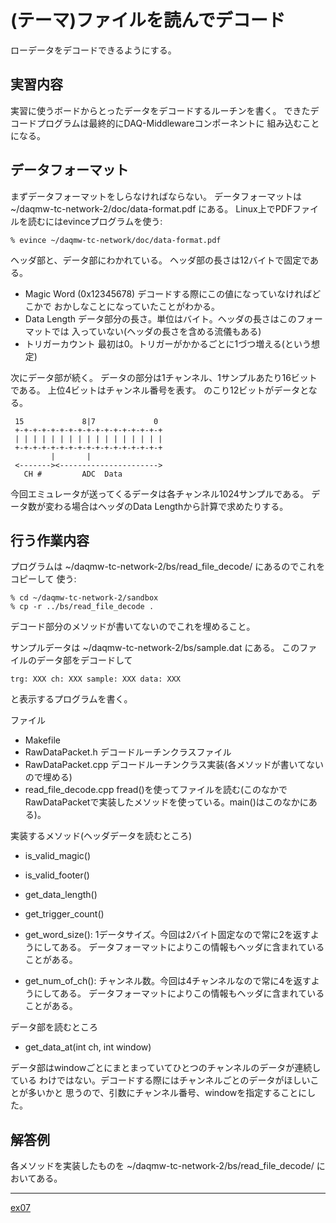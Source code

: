 (テーマ)ファイルを読んでデコード
================================

ローデータをデコードできるようにする。

実習内容
--------

実習に使うボードからとったデータをデコードするルーチンを書く。
できたデコードプログラムは最終的にDAQ-Middlewareコンポーネントに
組み込むことになる。

データフォーマット
------------------

まずデータフォーマットをしらなければならない。
データフォーマットは ~/daqmw-tc-network-2/doc/data-format.pdf にある。
Linux上でPDFファイルを読むにはevinceプログラムを使う:

    % evince ~/daqmw-tc-network/doc/data-format.pdf

ヘッダ部と、データ部にわかれている。
ヘッダ部の長さは12バイトで固定である。

- Magic Word (0x12345678) デコードする際にこの値になっていなければどこかで
おかしなことになっていたことがわかる。
- Data Length データ部分の長さ。単位はバイト。ヘッダの長さはこのフォーマットでは
入っていない(ヘッダの長さを含める流儀もある)
- トリガーカウント 最初は0。トリガーがかかるごとに1づつ増える(という想定)

次にデータ部が続く。
データの部分は1チャンネル、1サンプルあたり16ビットである。
上位4ビットはチャンネル番号を表す。
のこり12ビットがデータとなる。

     15             8|7             0
     +-+-+-+-+-+-+-+-+-+-+-+-+-+-+-+-+
     | | | | | | | | | | | | | | | | |
     +-+-+-+-+-+-+-+-+-+-+-+-+-+-+-+-+
             |       |
     <-------><---------------------->
       CH #         ADC  Data

今回エミュレータが送ってくるデータは各チャンネル1024サンプルである。
データ数が変わる場合はヘッダのData Lengthから計算で求めたりする。

行う作業内容
------------

プログラムは ~/daqmw-tc-network-2/bs/read_file_decode/ にあるのでこれをコピーして
使う:

    % cd ~/daqmw-tc-network-2/sandbox
    % cp -r ../bs/read_file_decode .

デコード部分のメソッドが書いてないのでこれを埋めること。

サンプルデータは ~/daqmw-tc-network-2/bs/sample.dat にある。
このファイルのデータ部をデコードして

    trg: XXX ch: XXX sample: XXX data: XXX

と表示するプログラムを書く。

ファイル

* Makefile
* RawDataPacket.h     デコードルーチンクラスファイル
* RawDataPacket.cpp   デコードルーチンクラス実装(各メソッドが書いてないので埋める)
* read_file_decode.cpp fread()を使ってファイルを読む(このなかでRawDataPacketで実装したメソッドを使っている。main()はこのなかにある)。

実装するメソッド(ヘッダデータを読むところ)

* is_valid_magic()
* is_valid_footer()
* get_data_length()
* get_trigger_count()

* get_word_size(): 1データサイズ。今回は2バイト固定なので常に2を返すようにしてある。
データフォーマットによりこの情報もヘッダに含まれていることがある。
* get_num_of_ch(): チャンネル数。今回は4チャンネルなので常に4を返すようにしてある。
データフォーマットによりこの情報もヘッダに含まれていることがある。

データ部を読むところ

* get_data_at(int ch, int window)

データ部はwindowごとにまとまっていてひとつのチャンネルのデータが連続している
わけではない。デコードする際にはチャンネルごとのデータがほしいことが多いかと
思うので、引数にチャンネル番号、windowを指定することにした。

解答例
------

各メソッドを実装したものを ~/daqmw-tc-network-2/bs/read_file_decode/ においてある。

---

[ex07](../ex07/)
